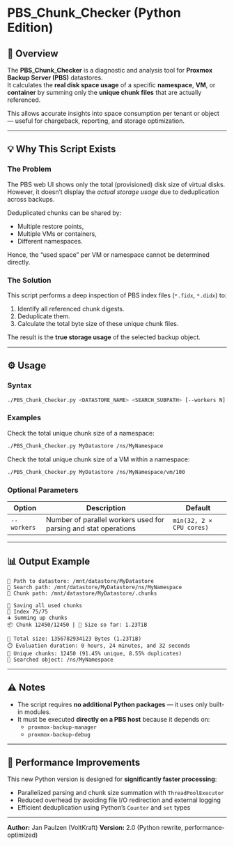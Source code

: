# PBS_Chunk_Checker (Python Edition)

## 🧩 Overview

The **PBS_Chunk_Checker** is a diagnostic and analysis tool for **Proxmox Backup Server (PBS)** datastores.  
It calculates the **real disk space usage** of a specific **namespace**, **VM**, or **container** by summing only the **unique chunk files** that are actually referenced.

This allows accurate insights into space consumption per tenant or object — useful for chargeback, reporting, and storage optimization.

---

## 💡 Why This Script Exists

### The Problem
The PBS web UI shows only the total (provisioned) disk size of virtual disks.  
However, it doesn’t display the *actual storage usage* due to deduplication across backups.

Deduplicated chunks can be shared by:
- Multiple restore points,
- Multiple VMs or containers,
- Different namespaces.

Hence, the “used space” per VM or namespace cannot be determined directly.

### The Solution
This script performs a deep inspection of PBS index files (`*.fidx`, `*.didx`) to:
1. Identify all referenced chunk digests.
2. Deduplicate them.
3. Calculate the total byte size of these unique chunk files.

The result is the **true storage usage** of the selected backup object.

---

## ⚙️ Usage

### Syntax
```bash
./PBS_Chunk_Checker.py <DATASTORE_NAME> <SEARCH_SUBPATH> [--workers N]
```

### Examples
Check the total unique chunk size of a namespace:
```bash
./PBS_Chunk_Checker.py MyDatastore /ns/MyNamespace
```

Check the total unique chunk size of a VM within a namespace:
```bash
./PBS_Chunk_Checker.py MyDatastore /ns/MyNamespace/vm/100
```

### Optional Parameters
| Option | Description | Default |
|---------|--------------|----------|
| `--workers` | Number of parallel workers used for parsing and stat operations | `min(32, 2 × CPU cores)` |

---

## 📊 Output Example

```
📁 Path to datastore: /mnt/datastore/MyDatastore
📁 Search path: /mnt/datastore/MyDatastore/ns/MyNamespace
📁 Chunk path: /mnt/datastore/MyDatastore/.chunks

💾 Saving all used chunks
📄 Index 75/75
➕ Summing up chunks
📦 Chunk 12450/12450 | 🧮 Size so far: 1.23TiB

🧮 Total size: 1356782934123 Bytes (1.23TiB)
⏱️ Evaluation duration: 0 hours, 24 minutes, and 32 seconds
🧩 Unique chunks: 12450 (91.45% unique, 8.55% duplicates)
📁 Searched object: /ns/MyNamespace
```

---

## ⚠️ Notes

- The script requires **no additional Python packages** — it uses only built-in modules.
- It must be executed **directly on a PBS host** because it depends on:
  - `proxmox-backup-manager`
  - `proxmox-backup-debug`

---

## 🚀 Performance Improvements

This new Python version is designed for **significantly faster processing**:
- Parallelized parsing and chunk size summation with `ThreadPoolExecutor`
- Reduced overhead by avoiding file I/O redirection and external logging
- Efficient deduplication using Python’s `Counter` and `set` types

---

**Author:** Jan Paulzen (VoltKraft) 
**Version:** 2.0 (Python rewrite, performance-optimized)